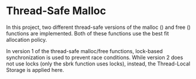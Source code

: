 #  Thread-Safe Malloc
   In this project, two different thread-safe versions of the malloc () and free () functions are implemented. Both of these functions use the best fit allocation policy.
   
   
   In version 1 of the thread-safe malloc/free functions, lock-based synchronization is used to prevent race conditions. While version 2 does not use locks (only the sbrk function uses locks), instead, the Thread-Local Storage is applied here. 

